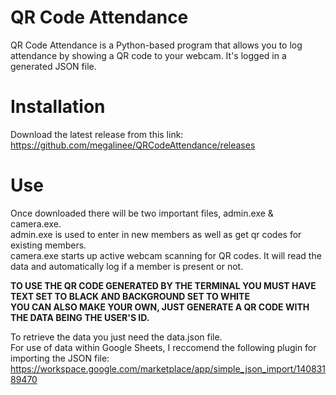 # QR Code Attendance
QR Code Attendance is a Python-based program that allows you to log attendance by showing a QR code to your webcam. It's logged in a generated JSON file.

# Installation
Download the latest release from this link: <br />
https://github.com/megalinee/QRCodeAttendance/releases

# Use
Once downloaded there will be two important files, admin.exe & camera.exe.<br />
admin.exe is used to enter in new members as well as get qr codes for existing members.<br />
camera.exe starts up active webcam scanning for QR codes. It will read the data and automatically log if a member is present or not.

**TO USE THE QR CODE GENERATED BY THE TERMINAL YOU MUST HAVE TEXT SET TO BLACK AND BACKGROUND SET TO WHITE** <br />
**YOU CAN ALSO MAKE YOUR OWN, JUST GENERATE A QR CODE WITH THE DATA BEING THE USER'S ID.** <br />

To retrieve the data you just need the data.json file.<br />
For use of data within Google Sheets, I reccomend the following plugin for importing the JSON file:<br />
https://workspace.google.com/marketplace/app/simple_json_import/14083189470
